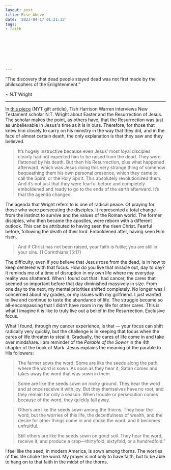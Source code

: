 ```yaml
---
layout: post
title: Rise Above
date: '2023-04-17 01:21:32'
tags:
- faith








---
```


“The discovery that dead people stayed dead was not first made by the philosophers of the Enlightenment.”

~ N.T Wright

* * *

In [this piece](https://www.nytimes.com/2023/04/09/opinion/jesus-rise-from-the-dead-easter.html?unlocked_article_code=YM1HNgNBAzPLnqYNDP0dUNzRYI8bWz-xs_3Yx_TURzz1KnCLJmZUUIBdVgHzaXV0Xaaf33l1fhmtVQYCIai6z7yojXesZwbeAfa6wqXy0CVl4s6gFp-sxJmsu_FaCm2ESibwcmpA4RMob1gFprzP5f3oXoBg0FounbKYoI7eNBdqLCECSmOhXHftZTHhD2XSoyz8ipCvyQiVeDiwdilUQ6SID_uECh4BoV1-LvBVYDWgSFFF3fGvkqm-q_WywQcBEUWbr4_jyPhp29Wcw_3QlY_2VlKPXBCo5akMfNz9u0FA6Zcuh3ty_NXguASwxWAn4yNQyeGPy-volW_Yzbvt-DPuNhYohkZC79s&smid=url-share) (NYT gift article), Tish Harrison Warren interviews New Testament scholar N.T. Wright about Easter and the Resurrection of Jesus. The scholar makes the point, as others have, that the Resurrection was just as unbelievable in Jesus's time as it is in ours. Therefore, for those that knew him closely to carry on his ministry in the way that they did, and in the face of almost certain death, the only explanation is that they saw and they believed.

> It’s hugely instructive because even Jesus’ most loyal disciples clearly had not expected him to be raised from the dead. They were flattened by his death. But then his Resurrection, plus what happened afterward, which was Jesus doing this very strange thing of somehow bequeathing them his own personal presence, which they came to call the Spirit, or the Holy Spirit. This absolutely revolutionized them. And it’s not just that they were fearful before and completely emboldened and ready to go to the ends of the earth afterward. It’s that the agenda changed.

The agenda that Wright refers to is one of radical peace. Of praying for those who were persecuting the disciples. It represented a total change from the instinct to survive and the values of the Roman world. The former disciples, who then became the apostles, were reborn with a different outlook. This can be attributed to having seen the risen Christ. Fearful before, following the death of their lord. Emboldened after, having seen Him risen.

> And if Christ has not been raised, your faith is futile; you are still in your sins. (1 Corinthians 15:17)

The difficulty, even if you believe that Jesus rose from the dead, is in how to keep centered with that focus. How do you live that miracle out, day to day? It reminds me of a time of disruption in my own life where my everyday reality was shattered. When I found out that I had cancer, the cares that seemed so important before that day diminished massively in size. From one day to the next, my mental priorities shifted completely. No longer was I concerned about my grades, or my issues with my girlfriend. I just wanted to live and continue to taste the abundance of life. The struggle became so all-encompassing that I didn’t have room in my life for other cares. This is what I imagine it is like to truly live out a belief in the Resurrection. Exclusive focus.

What I found, through my cancer experience, is that — your focus can shift radically very quickly, but the challenge is in keeping that focus when the cares of life threaten to steal it. Gradually, the cares of life come in and take over mindshare. I am reminder of the _Parable of the Sower_ in the 4th chapter of the book of Mark. Jesus explains the meaning of the parable to His followers:

> The farmer sows the word. Some are like the seeds along the path, where the word is sown. As soon as they hear it, Satan comes and takes away the word that was sown in them.

> Some are like the seeds sown on rocky ground. They hear the word and at once receive it with joy. But they themselves have no root, and they remain for only a season. When trouble or persecution comes because of the word, they quickly fall away.

> Others are like the seeds sown among the thorns. They hear the word, but the worries of this life, the deceitfulness of wealth, and the desire for other things come in and choke the word, and it becomes unfruitful.

> Still others are like the seeds sown on good soil. They hear the word, receive it, and produce a crop—thirtyfold, sixtyfold, or a hundredfold.”

I feel like the seed, in modern America, is sown among thorns. The worries of this life choke the word. My prayer is not only to have faith, but to be able to hang on to that faith in the midst of the thorns.

